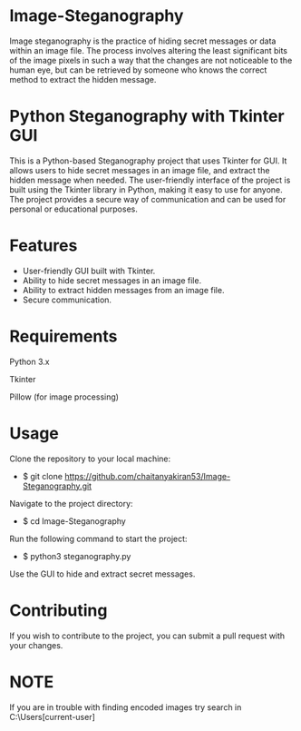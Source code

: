 # Image-Steganography
Image steganography is the practice of hiding secret messages or data within an image file. The process involves altering the least significant bits of the image pixels in such a way that the changes are not noticeable to the human eye, but can be retrieved by someone who knows the correct method to extract the hidden message.

# Python Steganography with Tkinter GUI
This is a Python-based Steganography project that uses Tkinter for GUI. It allows users to hide secret messages in an image file, and extract the hidden message when needed. The user-friendly interface of the project is built using the Tkinter library in Python, making it easy to use for anyone. The project provides a secure way of communication and can be used for personal or educational purposes.

# Features
* User-friendly GUI built with Tkinter.
* Ability to hide secret messages in an image file.
* Ability to extract hidden messages from an image file.
* Secure communication.
# Requirements
Python 3.x

Tkinter

Pillow (for image processing)

# Usage
Clone the repository to your local machine:

* $ git clone https://github.com/chaitanyakiran53/Image-Steganography.git

Navigate to the project directory:

* $ cd Image-Steganography

Run the following command to start the project:

* $ python3 steganography.py

Use the GUI to hide and extract secret messages.

# Contributing
If you wish to contribute to the project, you can submit a pull request with your changes.

# NOTE
If you are in trouble with finding encoded images try search in C:\Users\[current-user]
